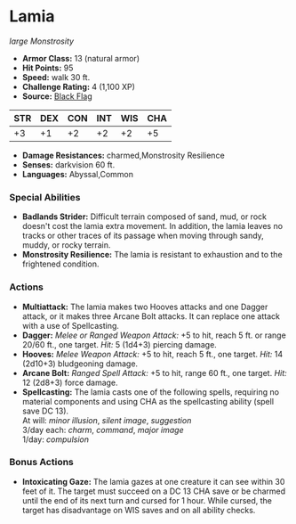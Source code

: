 # Lamia

*large* *Monstrosity*

- **Armor Class:** 13 (natural armor)
- **Hit Points:** 95 
- **Speed:** walk 30 ft.
- **Challenge Rating:** 4 (1,100 XP)
- **Source:** [Black Flag](https://koboldpress.com/kpstore/product/tovrpg-pg-mv/)

| STR | DEX | CON | INT | WIS | CHA |
| --- | --- | --- | --- | --- | --- |
| +3 | +1 | +2 | +2 | +2 | +5 |

- **Damage Resistances:** charmed,Monstrosity Resilience
- **Senses:** darkvision 60 ft.
- **Languages:** Abyssal,Common

### Special Abilities

- **Badlands Strider:** Difficult terrain composed of sand, mud, or rock doesn't cost the lamia extra movement. In addition, the lamia leaves no tracks or other traces of its passage when moving through sandy, muddy, or rocky terrain.
- **Monstrosity Resilience:** The lamia is resistant to exhaustion and to the frightened condition.

### Actions

- **Multiattack:** The lamia makes two Hooves attacks and one Dagger attack, or it makes three Arcane Bolt attacks. It can replace one attack with a use of Spellcasting.
- **Dagger:** _Melee or Ranged Weapon Attack:_ +5 to hit, reach 5 ft. or range 20/60 ft., one target. _Hit:_ 5 (1d4+3) piercing damage.
- **Hooves:** _Melee Weapon Attack:_ +5 to hit, reach 5 ft., one target. _Hit:_ 14 (2d10+3) bludgeoning damage.
- **Arcane Bolt:** _Ranged Spell Attack:_ +5 to hit, range 60 ft., one target. _Hit:_ 12 (2d8+3) force damage.
- **Spellcasting:** The lamia casts one of the following spells, requiring no material components and using CHA as the spellcasting ability (spell save DC 13).<br>At will: _minor illusion_, _silent image_, _suggestion_<br>3/day each: _charm_, _command_, _major image_<br>1/day: _compulsion_

### Bonus Actions

- **Intoxicating Gaze:** The lamia gazes at one creature it can see within 30 feet of it. The target must succeed on a DC 13 CHA save or be charmed until the end of its next turn and cursed for 1 hour. While cursed, the target has disadvantage on WIS saves and on all ability checks.
